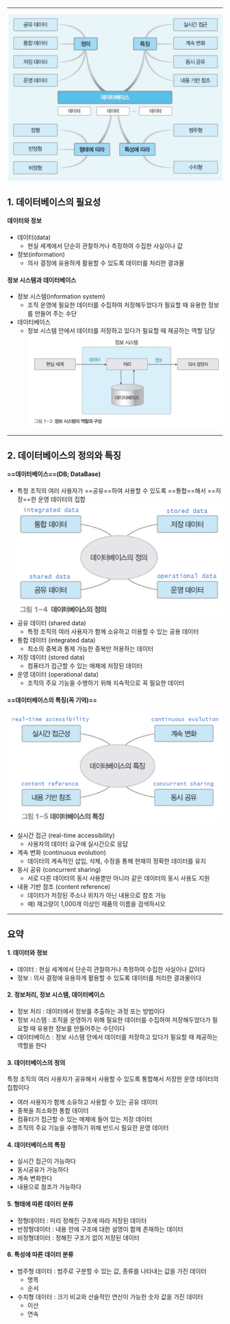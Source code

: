 
---
![](../../../../image/Pasted%20image%2020240916164935.png)
## 1. 데이터베이스의 필요성

#### 데이터와 정보
- 데이터(data) 
	- 현실 세계에서 단순히 관찰하거나 측정하여 수집한 사실이나 값 
- 정보(information) 
	- 의사 결정에 유용하게 활용할 수 있도록 데이터를 처리한 결과물

#### 정보 시스템과 데이터베이스
- 정보 시스템(information system) 
	- 조직 운영에 필요한 데이터를 수집하여 저장해두었다가 필요할 때 유용한 정보를 만들어 주는 수단 
- 데이터베이스 
	- 정보 시스템 안에서 데이터를 저장하고 있다가 필요할 때 제공하는 역할 담당
	![](../../../../image/Pasted%20image%2020240905104509.png)

---
## 2. 데이터베이스의 정의와 특징
#### ==데이터베이스==(DB; DataBase)
- 특정 조직의 여러 사용자가 ==공유==하여 사용할 수 있도록 ==통합==해서 ==저장==한 운영 데이터의 집합
	![](../../../../image/Pasted%20image%2020240905104710.png)
-  공유 데이터 (shared data)
	- 특정 조직의 여러 사용자가 함께 소유하고 이용할 수 있는 공용 데이터 
- 통합 데이터 (integrated data)
	- 최소의 중복과 통제 가능한 중복만 허용하는 데이터 
- 저장 데이터 (stored data)
	- 컴퓨터가 접근할 수 있는 매체에 저장된 데이터 
- 운영 데이터 (operational data)
	- 조직의 주요 기능을 수행하기 위해 지속적으로 꼭 필요한 데이터

#### ==데이터베이스의 특징(꼭 기억)==

![](../../../../image/Pasted%20image%2020240905105258.png)

- 실시간 접근 (real-time accessibility)
	- 사용자의 데이터 요구에 실시간으로 응답 
- 계속 변화 (continuous evolution)
	- 데이터의 계속적인 삽입, 삭제, 수정을 통해 현재의 정확한 데이터를 유지 
- 동시 공유 (concurrent sharing)
	- 서로 다른 데이터의 동시 사용뿐만 아니라 같은 데이터의 동시 사용도 지원 
- 내용 기반 참조 (content reference)
	- 데이터가 저장된 주소나 위치가 아닌 내용으로 참조 가능 
	- 예) 재고량이 1,000개 이상인 제품의 이름을 검색하시오

---
## 요약
#### 1. 데이터와 정보
- 데이터 : 현실 세계에서 단순히 관찰하거나 측정하여 수집한 사실이나 값이다
- 정보 : 의사 결정에 유용하게 활용할 수 있도록 데이터를 처리한 결과물이다

#### 2. 정보처리, 정보 시스템, 데이터베이스
- 정보 처리 : 데이터에서 정보를 추출하는 과정 또는 방법이다
- 정보 시스템 : 조직을 운영하기 위해 필요한 데이터를 수집하여 저장해두었다가 필요할 때 유용한 정보를 만들어주는 수단이다
- 데이터베이스 : 정보 시스템 안에서 데이터를 저장하고 있다가 필요할 때 제공하는 역할을 한다

#### 3. 데이터베이스의 정의
특정 조직의 여러 사용자가 공유해서 사용할 수 있도록 통합해서 저장한 운영 데이터의 집합이다
- 여러 사용자가 함께 소유하고 사용할 수 있는 공유 데이터
- 중복을 최소화한 통합 데이터
- 컴퓨터가 접근할 수 있는 매체에 들어 있는 저장 데이터
- 조직의 주요 기능을 수행하기 위해 반드시 필요한 운영 데이터

#### 4. 데이터베이스의 특징
- 실시간 접근이 가능하다
- 동시공유가 가능하다
- 계속 변화한다
- 내용으로 참조가 가능하다

#### 5. 형태에 따른 데이터 분류
- 정형데이터 : 미리 정해진 구조에 따라 저장된 데이터
- 반정형데이터 : 내용 안에 구조에 대한 설명이 함께 존재하는 데이터
- 비정형데이터 : 정해진 구조가 없이 저장된 데이터

#### 6. 특성에 따른 데이터 분류
- 범주형 데이터 : 범주로 구분할 수 있는 값, 종류를 나타내는 값을 가진 데이터
	- 명목
	- 순서
- 수치형 데이터 : 크기 비교와 산술적인 연산이 가능한 숫자 값을 가진 데이터
	- 이산
	- 연속
